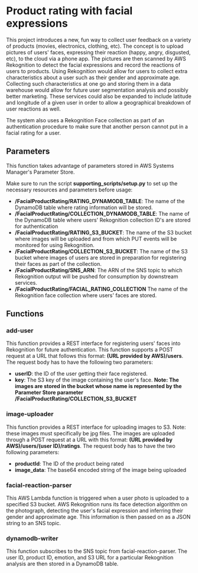 # Product rating with facial expressions

This project introduces a new, fun way to collect user feedback on a variety of products (movies, electronics, clothing, etc). The concept is to upload pictures of users' faces, expressing their reaction (happy, angry, disgusted, etc), to the cloud via a phone app. The pictures are then scanned by AWS Rekognition to detect the facial expressions and record the reactions of users to products. Using Rekognition would allow for users to collect extra characteristics about a user such as their gender and approximate age. Collecting such characteristics at one go and storing them in a data warehouse would allow for future user segmentation analysis and possibly better marketing. These services could also be expanded to include latitude and longitude of a given user in order to allow a geographical breakdown of user reactions as well.

The system also uses a Rekognition Face collection as part of an authentication procedure to make sure that another person cannot put in a facial rating for a user.

## Parameters

This function takes advantage of parameters stored in AWS Systems Manager's Parameter Store.

Make sure to run the script **supporting_scripts/setup.py** to set up the necessary resources and parameters before usage:

* **/FacialProductRating/RATING_DYNAMODB_TABLE**: The name of the DynamoDB table where rating information will be stored.
* **/FacialProductRating/COLLECTION_DYNAMODB_TABLE**: The name of the DynamoDB table where users' Rekognition collection ID's are stored for authentication
* **/FacialProductRating/RATING_S3_BUCKET**: The name of the S3 bucket where images will be uploaded and from which PUT events will be monitored for using Rekognition.
* **/FacialProductRating/COLLECTION_S3_BUCKET**: The name of the S3 bucket where images of users are stored in preparation for registering their faces as part of the collection.
* **/FacialProductRating/SNS_ARN**: The ARN of the SNS topic to which Rekognition output will be pushed for consumption by downstream services.
* **/FacialProductRating/FACIAL_RATING_COLLECTION** The name of the Rekognition face collection where users' faces are stored.

## Functions

### add-user

This function provides a REST interface for registering users' faces into Rekognition for future authentication. This function supports a POST request at a URL that follows this format: **(URL provided by AWS)/users**. The request body has to have the following two parameters:

* **userID**: the ID of the user getting their face registered.
* **key**: The S3 key of the image containing the user's face. **Note: The images are stored in the bucket whose name is represented by the Parameter Store parameter /FacialProductRating/COLLECTION_S3_BUCKET**

### image-uploader

This function provides a REST interface for uploading images to S3. Note: these images must specifically be jpg files. The images are uploaded through a POST request at a URL with this format: **(URL provided by AWS)/users/(user ID)/ratings**. The request body has to have the two following parameters:

* **productId**: The ID of the product being rated
* **image_data**: The base64 encoded string of the image being uploaded

### facial-reaction-parser

This AWS Lambda function is triggered when a user photo is uploaded to a specified S3 bucket. AWS Rekognition runs its face detection algorithm on the photograph, detecting the user's facial expression and inferring their gender and approximate age. This information is then passed on as a JSON string to an SNS topic.

### dynamodb-writer

This function subscribes to the SNS topic from facial-reaction-parser. The user ID, product ID, emotion, and S3 URL for a particular Rekognition analysis are then stored in a DynamoDB table.
